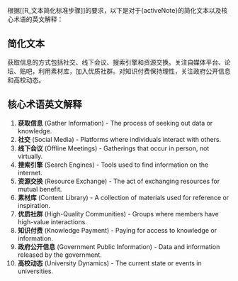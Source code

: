 
根据[[R_文本简化标准步骤]]的要求，以下是对于{activeNote}的简化文本以及核心术语的英文解释：

## 简化文本

获取信息的方式包括社交、线下会议、搜索引擎和资源交换。关注自媒体平台、论坛、贴吧，利用素材库，加入优质社群。对知识付费保持理性，关注政府公开信息和高校动态。

## 核心术语英文解释

1. **获取信息** (Gather Information) - The process of seeking out data or knowledge.
2. **社交** (Social Media) - Platforms where individuals interact with others.
3. **线下会议** (Offline Meetings) - Gatherings that occur in person, not virtually.
4. **搜索引擎** (Search Engines) - Tools used to find information on the internet.
5. **资源交换** (Resource Exchange) - The act of exchanging resources for mutual benefit.
6. **素材库** (Content Library) - A collection of materials used for reference or inspiration.
7. **优质社群** (High-Quality Communities) - Groups where members have high-value interactions.
8. **知识付费** (Knowledge Payment) - Paying for access to knowledge or information.
9. **政府公开信息** (Government Public Information) - Data and information released by the government.
10. **高校动态** (University Dynamics) - The current state or events in universities.

